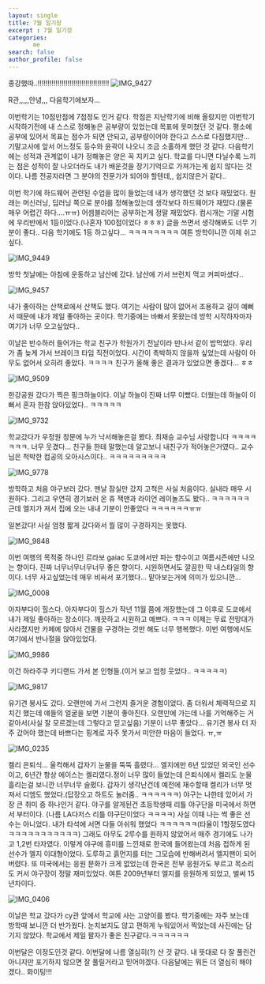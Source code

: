 ```yaml
---
layout: single
title: 7월 일기장
excerpt : 7월 일기장
categories: 
       me
search: false
author_profile: false
---
```


종강했따..!!!!!!!!!!!!!!!!!!!!!!!!!!!!!!!!!!!!
![IMG_9427](https://github.com/user-attachments/assets/b6feec68-3e8d-40a5-9364-4e255d79a091)

R관,,,,,안녕,,, 다음학기에보자... 

이번학기는 10점만점에 7점정도 인거 같다. 학점은 지난학기에 비해 올랐지만 이번학기 시작하기전에 내 스스로 정해놓은 공부량이 있었는데 목표에 못미쳤던 것 같다. 
평소에 공부에 있어서 목표는 점수가 되면 안되고, 공부량이어야 한다고 스스로 다짐했지만... 기말고사에 앞서 어느정도 등수와 윤곽이 나오니 조금 소홀하게 했던 것 같다. 다음학기에는 성적과 관계없이 내가 정해놓은 양은 꼭 지키고 싶다. 
학교를 다니면 다닐수록 느끼는 점은 성적이 잘 나오더라도 내가 배운것을 장기기억으로 가져가는게 쉽지 않다는 것이다. 
나름 전공자라면 그 분야의 전문가가 되어야 할텐데,, 쉽지않은거 같다..

이번 학기에 하드웨어 관련된 수업을 많이 들었는데 내가 생각했던 것 보다 재밌었다. 원래는 머신러닝, 딥러닝 쪽으로 분야를 정해놓았는데 생각보다 하드웨어가 재밌다.(물론  매우 어렵긴 하다....ㅠㅠ) 어셈블리어는 공부하는게 정말 재밌었다. 컴시개는 기말 시험에 우리반에서 1등이었다.(나혼자 100점이었다 ㅎㅎㅎ)  글을 쓰면서 생각해봐도 너무 기분이 좋다.. 
다음 학기에도 1등 하고싶다... ㅋㅋㅋㅋㅋㅋㅋㅋ
여튼 방학이니깐 이제 쉬고싶다.

![IMG_9449](https://github.com/user-attachments/assets/cf92c52c-3f41-4971-a041-2219890a430e)

방학 첫날에는 아침에 운동하고 남산에 갔다.
남산에 가서 브런치 먹고 커피마셨다..

![IMG_9457](https://github.com/user-attachments/assets/6380d906-65c1-4a99-bee6-2aaabbf3515a)


내가 좋아하는 산책로에서 산책도 했다. 여기는 사람이 많이 없어서 조용하고 길이 예뻐서 때문에 내가 제일 좋아하는 곳이다.  학기중에는 바빠서 못왔는데 방학 시작하자마자 여기가 너무 오고싶었다..


이날은 반수하러 들어가는 학교 친구가 학원가기 전날이라 만나서 같이 밥먹었다. 우리가 좀 늦게 가서 브레이크 타임 직전이었다. 시간이 촉박하지 않을까 싶었는데 사람이 아무도 없어서 오히려 좋았다. ㅋㅋㅋㅋ 친구가 올해 좋은 결과가 있었으면 좋겠다... ㅎㅎ

![IMG_9509](https://github.com/user-attachments/assets/1c23e48e-c56b-4699-bef9-901f34e0afd3)

한강공원 갔다가 찍은 핑크하늘이다. 이날 하늘이 진짜 너무 이뻤다. 더웠는데 하늘이 이뻐서 혼자 한참 앉아있었다.. ㅋㅋㅋㅋㅋ

![IMG_9732](https://github.com/user-attachments/assets/8dc17189-575d-46e1-881f-9779017cf693)

학교갔다가 우정원 창문에 누가 낙서해놓은걸 봤다. 최재승 교수님 사랑합니다 ㅋㅋㅋㅋㅋㅋㅋ. 너무 웃겼다... 친구들 한테 말했는데 알고보니 내친구가 적어놓은거였다.. 교수님은 척박한 컴공의 오아시스이다.. ㅋㅋㅋㅋㅋㅋㅋㅋㅋ

![IMG_9778](https://github.com/user-attachments/assets/1a3fae27-de10-4771-99f1-405b91ea1754)

방학하고 처음 야구보러 갔다. 맨날 잠실만 갔지 고척은 사실 처음이다. 실내라 매우 시원하다. 그리고 우연히 경기보러 온 휴 잭맨과 라이언 레이놀즈도 봤다.. ㅋㅋㅋㅋㅋㅋ 근데 엘지가 져서 집에 오는 내내 기분이 안좋았다 ㅋㅋㅋㅋㅋㅋㅠㅠ

일본갔다! 사실 엄청 짧게 갔다와서 뭘 많이 구경하지는 못했다.

![IMG_9848](https://github.com/user-attachments/assets/ccfcb029-0c60-41bd-ac90-23bd95a8b269)


이번 여행의 목적중 하나인 르라보 gaiac 도쿄에서만 파는 향수이고 여름시즌에만 나오는 향이다. 진짜 너무너무너무너무 좋은 향이다. 시원하면서도 깔끔한 딱 내스타일의 향이다. 너무 사고싶었는데 매우 비싸서 포기했다... 맡아보는거에 의미가 있으니깐... 

![IMG_0008](https://github.com/user-attachments/assets/e03bf09a-a5fb-45e1-a255-cdd3471ee7fc)


아자부다이 힐스다. 아자부다이 힐스가 작년 11월 쯤에 개장했는데 그 이후로 도쿄에서 내가 제일 좋아하는 장소이다. 깨끗하고 시원하고 예쁘다. ㅋㅋㅋ 이제는 무료 전망대가 사라졌지만 카페에 앉아서 건물을 구경하는 것만 해도 너무 행복했다. 이번 여행에서도 여기에서 반나절을 앉아있었다.

![IMG_9986](https://github.com/user-attachments/assets/32821b2d-7d57-4161-867e-9c79f582d6b8)

이건 하라주쿠 키디랜드 가서 본 인형들.(이거 보고 엄청 웃었다.. ㅋㅋㅋㅋㅋ)

![IMG_9817](https://github.com/user-attachments/assets/1b868501-6afa-47cd-b974-cb7f0233b7dc)


유기견 봉사도 갔다. 오랜만에 가서 그런지 즐거운 경험이었다. 좀 더워서 체력적으로 지치긴 했는데 얘들의 얼굴을 보면 기분이 좋아진다.
오랜만에 가는데 나를 기억해주는 거 같아서(사실 잘 모르겠는데 그렇다고 믿고싶음) 기분이 너무 좋았다... 
유기견 봉사 더 자주 갔어야 했는데 바쁘다는 핑계로 자주 못가서 미안한 마음이 들었다. ㅠ,ㅠ

![IMG_0235](https://github.com/user-attachments/assets/bff20b90-2aad-444c-996c-1c3480950c5d)


켈리 은퇴식... 울컥해서 갑자기 눈물을 뚝뚝 흘렸다... 엘지에만 6년 있었던 외국인 선수이고, 6년간 항상 에이스는 켈리였다.정이 너무 많이 들었는데 은퇴식에서 켈리도 눈물흘리는걸 보니깐 너무너무 슬펐다. 갑자기 생각난건데 예전에 재수할때 켈리가 너무 멋져서 디엠도 했었다.(답장오고 하트도 눌러줌.. ㅋㅋㅋㅋㅋㅋ) 
야구는 나한테 있어서 가장 큰 취미 중 하나인거 같다. 야구를 알게된건 초등학생때 리틀 야구단을 미국에서 하면서 부터이다. (나름 LA다저스 리틀 야구단이었다 ㅋㅋㅋㅋ) 사실 이때 나는 썩 좋은 선수는 아니었다. 내가 타석에 서면 다들 아쉬워 했었다 ㅋㅋㅋㅋㅋㅋ(타율이 1할정도였다 ㅋㅋㅋㅋㅋㅋㅋㅋㅋㅋㅋ) 그래도 아무도 2루수를 원하지 않았어서 매주 경기에도 나가고 1,2번 타자였다. 
이렇게 야구에 흥미를 느낀채로 한국에 들어왔는데 처음 접하게 된 선수가 엘지 이대형이었다. 도루하고 흙먼지를 터는 그모습에 반해버려서 엘지팬이 되어버렸다. 또 미국에서는 응원 문화가 크게 없었는데 한국은 전부 응원가도 부르고 목소리도 커서 야구장이 정말 재미있었다. 여튼 2009년부터 엘지를 응원하게 되었고, 벌써 15년차이다. 

![IMG_0406](https://github.com/user-attachments/assets/88e3017b-8939-41e0-b3d7-60e649dd8862)

이날은 학교 갔다가 cy관 앞에서 학교에 사는 고양이를 봤다. 학기중에는 자주 보는데 방학때 보니깐 더 반가웠다. 눈치보지도 않고 편하게 누워있어서 찍었는데 사진에는 담기지 않았다. 학교에서 제일 팔자가 좋은 친구같다.ㅋㅋㅋㅋㅋㅋ

이번달은 이정도인것 같다.
이번달에 나름 열심히(?) 산 것 같다. 내 뜻대로 다 잘 풀린건 아니지만 포기하지 않으면 잘 풀릴거라고 믿어야겠다.
다음달에는 뭐든 더 열심히 해야겠다.. 
화이팅!!!
